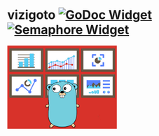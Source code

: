 # vizigoto [![GoDoc Widget]][GoDoc][![Semaphore Widget]][Semaphore]

![vizigoto project logo](etc/img/project-logo.png "The vizigoto Project")

[GoDoc]: https://godoc.org/github.com/vizigoto/vizigoto
[GoDoc Widget]: https://godoc.org/https://godoc.org/github.com/vizigoto/vizigoto?status.svg
[Semaphore]: https://semaphoreci.com/tarcisio/vizigoto
[Semaphore Widget]: https://semaphoreci.com/api/v1/tarcisio/vizigoto/branches/master/badge.svg

